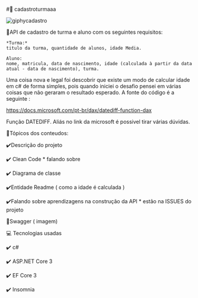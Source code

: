 #:bookmark_tabs: cadastroturmaaa

![giphycadastro](https://user-images.githubusercontent.com/28712925/91189356-bef81b00-e6c8-11ea-930d-5e0b293421ea.gif)


:school:API de cadastro de turma e aluno com os seguintes requisitos:

    *Turma:*
    titulo da turma, quantidade de alunos, idade Media.

    Aluno:
    nome, matricula, data de nascimento, idade (calculada à partir da data atual - data de nascimento), turma.

Uma coisa nova e legal foi descobrir que existe um modo de calcular idade em c# de forma simples, pois quando iniciei o desafio pensei em várias coisas que não geraram o resultado esperado. A fonte do código é a seguinte :

https://docs.microsoft.com/pt-br/dax/datediff-function-dax

Função DATEDIFF. Aliás no link da microsoft é possivel tirar várias dúvidas.


:1234:Tópicos dos conteudos:

:heavy_check_mark:Descrição do projeto

:heavy_check_mark: Clean Code * falando sobre

:heavy_check_mark: Diagrama de classe

:heavy_check_mark:Entidade Readme ( como a idade é calculada )

:heavy_check_mark:Falando sobre aprendizagens na construção da API * estão na ISSUES do projeto

:red_circle:Swagger ( imagem)


:computer: Tecnologias usadas

:heavy_check_mark: c#

:heavy_check_mark: ASP.NET Core 3 

:heavy_check_mark: EF Core 3

:heavy_check_mark: Insomnia


    


